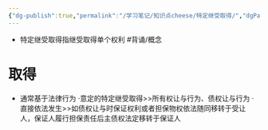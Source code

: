 ```yaml
---
{"dg-publish":true,"permalink":"/学习笔记/知识点cheese/特定继受取得/","dgPassFrontmatter":true,"created":"2024-07-14T09:10:13.685+08:00","updated":"2024-09-11T12:25:38.378+08:00"}
---
```


- 特定继受取得指继受取得单个权利 #背诵/概念 
# 取得
- 通常基于法律行为
·意定的特定继受取得>>所有权让与行为、债权让与行为
·直接依法发生>>如债权让与时保证权利或者担保物权依法随同移转于受让人，保证人履行担保责任后主债权法定移转于保证人
